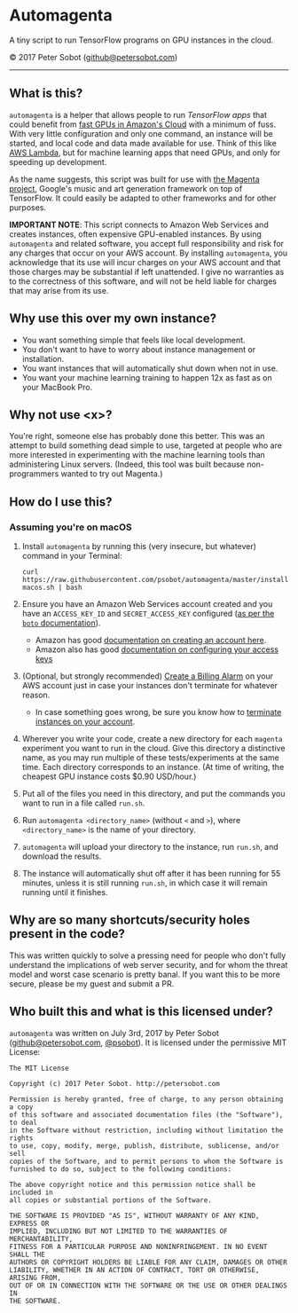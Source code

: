 # Automagenta

A tiny script to run TensorFlow programs on GPU instances in the cloud.

&copy; 2017 Peter Sobot (github@petersobot.com)

---

## What is this?

`automagenta` is a helper that allows people to run *TensorFlow apps* that
could benefit from [fast GPUs in Amazon's Cloud](https://aws.amazon.com/ec2/Elastic-GPUs/)
with a minimum of fuss. With very little configuration and
only one command, an instance will be started, and local code and data made
available for use. Think of this like [AWS
Lambda](https://aws.amazon.com/lambda/), but for machine learning apps that
need GPUs, and only for speeding up development.

As the name suggests, this script was built for use with [the Magenta
project](https://github.com/tensorflow/magenta), Google's music and art
generation framework on top of TensorFlow. It could easily be adapted to other
frameworks and for other purposes.

**IMPORTANT NOTE**: This script connects to Amazon Web Services and creates
instances, often expensive GPU-enabled instances. By using `automagenta` and
related software, you accept full responsibility and risk for any charges that
occur on your AWS account. By installing `automagenta`, you acknowledge that
its use will incur charges on your AWS account and that those charges may be
substantial if left unattended. I give no warranties as to the correctness of
this software, and will not be held liable for charges that may arise from its
use.

## Why use this over my own instance?

 - You want something simple that feels like local development.
 - You don't want to have to worry about instance management or installation.
 - You want instances that will automatically shut down when not in use.
 - You want your machine learning training to happen 12x as fast as on your MacBook Pro.

## Why not use &lt;x&gt;?

You're right, someone else has probably done this better. This was an attempt
to build something dead simple to use, targeted at people who are more
interested in experimenting with the machine learning tools than administering
Linux servers. (Indeed, this tool was built because non-programmers wanted to
try out Magenta.)

## How do I use this?

### Assuming you're on macOS

 1. Install `automagenta` by running this (very insecure, but whatever) command in your Terminal:
    ```
    curl https://raw.githubusercontent.com/psobot/automagenta/master/install-macos.sh | bash
    ```
 1. Ensure you have an Amazon Web Services account created and you have an `ACCESS_KEY_ID` and `SECRET_ACCESS_KEY` configured ([as per the `boto` documentation](http://boto3.readthedocs.io/en/latest/guide/configuration.html)).
     - Amazon has good [documentation on creating an account here](http://docs.aws.amazon.com/lambda/latest/dg/setup.html).
     - Amazon also has good [documentation on configuring your access keys](http://docs.aws.amazon.com/lambda/latest/dg/setup-awscli.html)

 1. (Optional, but strongly recommended) [Create a Billing Alarm](http://docs.aws.amazon.com/awsaccountbilling/latest/aboutv2/free-tier-alarms.html) on your AWS account just in case your instances don't terminate for whatever reason.
     - In case something goes wrong, be sure you know how to [terminate instances on your account](http://docs.aws.amazon.com/AWSEC2/latest/UserGuide/terminating-instances.html).

 1. Wherever you write your code, create a new directory for each `magenta` experiment you want to run in the cloud. Give this directory a distinctive name, as you may run multiple of these tests/experiments at the same time. Each directory corresponds to an instance. (At time of writing, the cheapest GPU instance costs $0.90 USD/hour.)
 1. Put all of the files you need in this directory, and put the commands you want to run in a file called `run.sh`.
 1. Run `automagenta <directory_name>` (without `<` and `>`), where `<directory_name>` is the name of your directory.
 1. `automagenta` will upload your directory to the instance, run `run.sh`, and download the results.
 1. The instance will automatically shut off after it has been running for 55 minutes, unless it is still running `run.sh`, in which case it will remain running until it finishes.

## Why are so many shortcuts/security holes present in the code?

This was written quickly to solve a pressing need for people who don't fully
understand the implications of web server security, and for whom the threat
model and worst case scenario is pretty banal. If you want this to be more
secure, please be my guest and submit a PR.

## Who built this and what is this licensed under?

`automagenta` was written on July 3rd, 2017 by Peter Sobot
(github@petersobot.com, [@psobot](https://twitter.com/psobot)). It is licensed
under the permissive MIT License:

```
The MIT License

Copyright (c) 2017 Peter Sobot. http://petersobot.com

Permission is hereby granted, free of charge, to any person obtaining a copy
of this software and associated documentation files (the "Software"), to deal
in the Software without restriction, including without limitation the rights
to use, copy, modify, merge, publish, distribute, sublicense, and/or sell
copies of the Software, and to permit persons to whom the Software is
furnished to do so, subject to the following conditions:

The above copyright notice and this permission notice shall be included in
all copies or substantial portions of the Software.

THE SOFTWARE IS PROVIDED "AS IS", WITHOUT WARRANTY OF ANY KIND, EXPRESS OR
IMPLIED, INCLUDING BUT NOT LIMITED TO THE WARRANTIES OF MERCHANTABILITY,
FITNESS FOR A PARTICULAR PURPOSE AND NONINFRINGEMENT. IN NO EVENT SHALL THE
AUTHORS OR COPYRIGHT HOLDERS BE LIABLE FOR ANY CLAIM, DAMAGES OR OTHER
LIABILITY, WHETHER IN AN ACTION OF CONTRACT, TORT OR OTHERWISE, ARISING FROM,
OUT OF OR IN CONNECTION WITH THE SOFTWARE OR THE USE OR OTHER DEALINGS IN
THE SOFTWARE.
```
